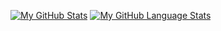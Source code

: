 [![My GitHub Stats](https://github-readme-stats.vercel.app/api/?username=lochdeve&count_private=true&theme=dark&showicons=true)]()
[![My GitHub Language Stats](https://github-readme-stats.vercel.app/api/top-langs/?username=lochdeve&langs_count=5&theme=dark)]()


<!--
**lochdeve/lochdeve** is a ✨ _special_ ✨ repository because its `README.md` (this file) appears on your GitHub profile.

Here are some ideas to get you started:

- 🔭 I’m currently working on ...
- 🌱 I’m currently learning ...
- 👯 I’m looking to collaborate on ...
- 🤔 I’m looking for help with ...
- 💬 Ask me about ...
- 📫 How to reach me: ...
- 😄 Pronouns: ...
- ⚡ Fun fact: ...
-->
